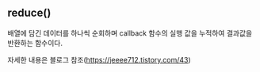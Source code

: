 ## reduce()

배열에 담긴 데이터를 하나씩 순회하며 callback 함수의 실행 값을 누적하여 결과값을 반환하는 함수이다.

자세한 내용은 블로그 참조(https://jeeee712.tistory.com/43)
